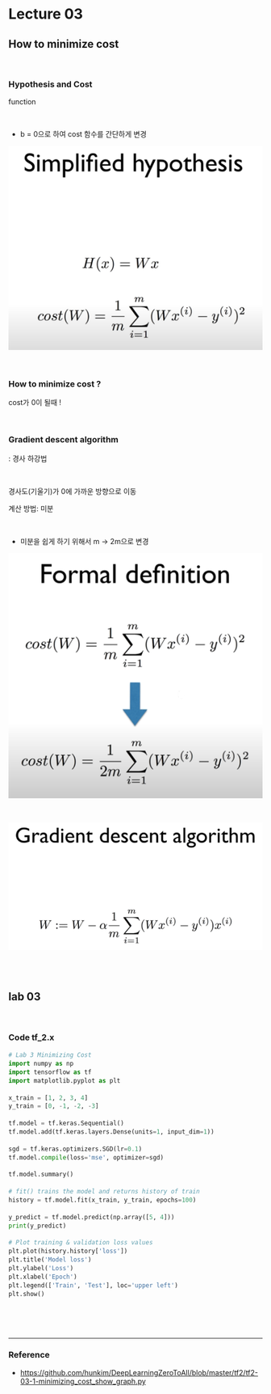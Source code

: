 # Lecture 03

## How to minimize cost



<br/>

### Hypothesis and Cost

function



<br/>

- b = 0으로 하여 cost 함수를 간단하게 변경

![](./img/simplified_hypothesis.PNG)



<br/>

### How to minimize cost ?

cost가 0이 될때 !



<br/>

### Gradient descent algorithm

: 경사 하강법

<br/>

경사도(기울기)가 0에 가까운 방향으로 이동

계산 방법: 미분



<br/>

- 미분을 쉽게 하기 위해서 m -> 2m으로 변경

![](./img/formal_definition.PNG)



<br/>

![](./img/gradient_descent_algorithm.PNG)





<br/><br/>

## lab 03



<br/>

### Code tf_2.x

```python
# Lab 3 Minimizing Cost
import numpy as np
import tensorflow as tf
import matplotlib.pyplot as plt

x_train = [1, 2, 3, 4]
y_train = [0, -1, -2, -3]

tf.model = tf.keras.Sequential()
tf.model.add(tf.keras.layers.Dense(units=1, input_dim=1))

sgd = tf.keras.optimizers.SGD(lr=0.1)
tf.model.compile(loss='mse', optimizer=sgd)

tf.model.summary()

# fit() trains the model and returns history of train
history = tf.model.fit(x_train, y_train, epochs=100)

y_predict = tf.model.predict(np.array([5, 4]))
print(y_predict)

# Plot training & validation loss values
plt.plot(history.history['loss'])
plt.title('Model loss')
plt.ylabel('Loss')
plt.xlabel('Epoch')
plt.legend(['Train', 'Test'], loc='upper left')
plt.show()
```





<br/><br/><br/>

------------

### Reference

- https://github.com/hunkim/DeepLearningZeroToAll/blob/master/tf2/tf2-03-1-minimizing_cost_show_graph.py